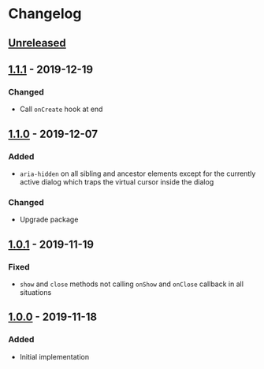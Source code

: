 # Changelog

## [Unreleased][]

## [1.1.1][] - 2019-12-19

### Changed

-   Call `onCreate` hook at end

## [1.1.0][] - 2019-12-07

### Added

-   `aria-hidden` on all sibling and ancestor elements except for the currently
    active dialog which traps the virtual cursor inside the dialog

### Changed

-   Upgrade package

## [1.0.1][] - 2019-11-19

### Fixed

-   `show` and `close` methods not calling `onShow` and `onClose` callback in
    all situations

## [1.0.0][] - 2019-11-18

### Added

-   Initial implementation

<!-- prettier-ignore-start -->

[Unreleased]: https://github.com/niksy/statua-dialog/compare/v1.1.1...HEAD
[1.1.1]: https://github.com/niksy/statua-dialog/compare/v1.1.0...v1.1.1
[1.1.0]: https://github.com/niksy/statua-dialog/compare/v1.0.1...v1.1.0
[1.0.1]: https://github.com/niksy/statua-dialog/compare/v1.0.0...v1.0.1
[1.0.0]: https://github.com/niksy/statua-dialog/tree/v1.0.0

<!-- prettier-ignore-end -->
